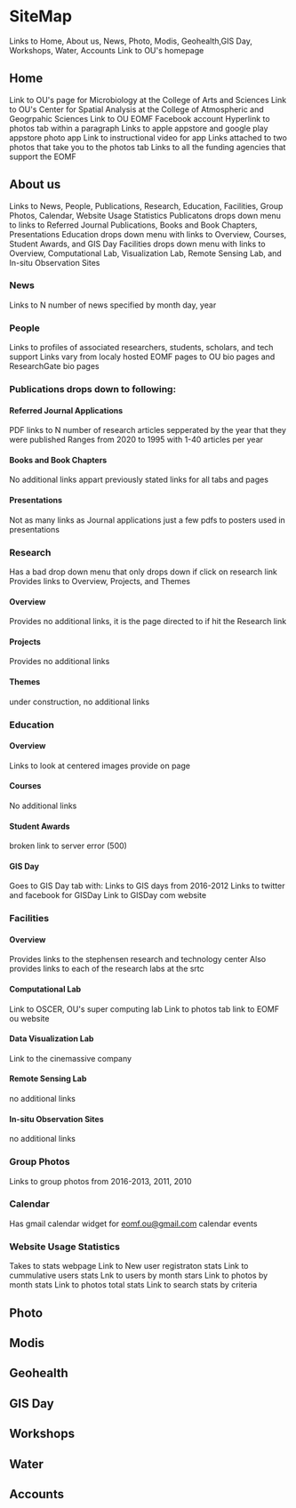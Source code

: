 # SiteMap
Links to Home, About us, News, Photo, Modis, Geohealth,GIS Day, Workshops, Water, Accounts
Link to OU's homepage
## Home
Link to OU's page for Microbiology at the College of Arts and Sciences
Link to OU's Center for Spatial Analysis at the College of Atmospheric and Geogrpahic Sciences
Link to OU EOMF Facebook account
Hyperlink to photos tab within a paragraph
Links to apple appstore and google play appstore photo app
Link to instructional video for app
Links attached to two photos that take you to the photos tab
Links to all the funding agencies that support the EOMF
## About us 
Links to News, People, Publications, Research, Education, Facilities, Group Photos, Calendar, Website Usage Statistics
Publicatons drops down menu to links to Referred Journal Publications, Books and Book Chapters, Presentations
Education drops down menu with links to Overview, Courses, Student Awards, and GIS Day
Facilities drops down menu with links to Overview, Computational Lab, Visualization Lab, Remote Sensing Lab, and In-situ Observation Sites
### News 
Links to N number of news specified by month day, year
### People
Links to profiles of associated researchers, students, scholars, and tech support
  Links vary from localy hosted EOMF pages to OU bio pages and ResearchGate bio pages
### Publications drops down to following:
#### Referred Journal Applications
PDF links to N number of research articles sepperated by the year that they were published
  Ranges from 2020 to 1995 with 1-40 articles per year
#### Books and Book Chapters
No additional links appart previously stated links for all tabs and pages
#### Presentations
Not as many links as Journal applications just a few pdfs to posters used in presentations
### Research
Has a bad drop down menu that only drops down if click on research link 
Provides links to Overview, Projects, and Themes
#### Overview
Provides no additional links, it is the page directed to if hit the Research link
#### Projects
Provides no additional links
#### Themes
under construction, no additional links
### Education
#### Overview
Links to look at centered images provide on page
#### Courses
No additional links
#### Student Awards
broken link to server error (500)
#### GIS Day
Goes to GIS Day tab with:
Links to GIS days from 2016-2012
Links to twitter and facebook for GISDay
Link to GISDay com website
### Facilities
#### Overview
Provides links to the stephensen research and technology center
Also provides links to each of the research labs at the srtc
#### Computational Lab
Link to OSCER, OU's super computing lab
Link to photos tab
link to EOMF ou website
#### Data Visualization Lab
Link to the cinemassive company
#### Remote Sensing Lab
no additional links
#### In-situ Observation Sites
no additional links
### Group Photos
Links to group photos from 2016-2013, 2011, 2010
### Calendar
Has gmail calendar widget for eomf.ou@gmail.com calendar events
### Website Usage Statistics
Takes to stats webpage
Link to New user registraton stats
Link to cummulative users stats
Lnk to users by month stars
Link to photos by month stats
Link to photos total stats
Link to search stats by criteria
## Photo
## Modis
## Geohealth
## GIS Day
## Workshops
## Water
## Accounts
